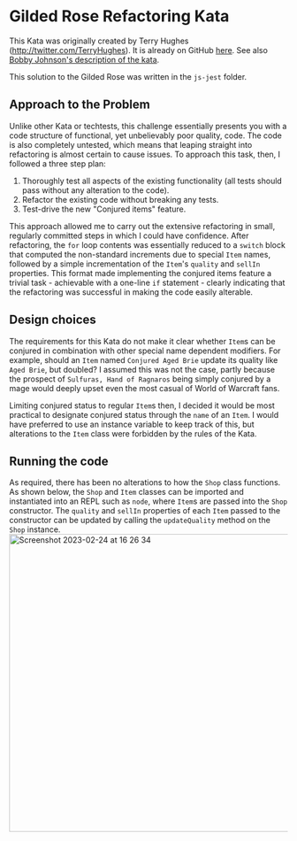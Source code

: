 # Gilded Rose Refactoring Kata

This Kata was originally created by Terry Hughes (http://twitter.com/TerryHughes). It is already on GitHub [here](https://github.com/NotMyself/GildedRose). See also [Bobby Johnson's description of the kata](https://iamnotmyself.com/refactor-this-the-gilded-rose-kata/).

This solution to the Gilded Rose was written in the `js-jest` folder.

## Approach to the Problem
Unlike other Kata or techtests, this challenge essentially presents you with a code structure of functional, yet unbelievably poor quality, code. The code is also completely untested, which means that leaping straight into refactoring is almost certain to cause issues. To approach this task, then, I followed a three step plan:

1. Thoroughly test all aspects of the existing functionality (all tests should pass without any alteration to the code).
2. Refactor the existing code without breaking any tests.
3. Test-drive the new "Conjured items" feature.

This approach allowed me to carry out the extensive refactoring in small, regularly committed steps in which I could have confidence. After refactoring, the `for` loop contents was essentially reduced to a `switch` block that computed the non-standard increments due to special `Item` names, followed by a simple incrementation of the `Item`'s `quality` and `sellIn` properties. This format made implementing the conjured items feature a trivial task - achievable with a one-line `if` statement - clearly indicating that the refactoring was successful in making the code easily alterable.

## Design choices
The requirements for this Kata do not make it clear whether `Item`s can be conjured in combination with other special name dependent modifiers. For example, should an `Item` named `Conjured Aged Brie` update its quality like `Aged Brie`, but doubled? I assumed this was not the case, partly because the prospect of `Sulfuras, Hand of Ragnaros` being simply conjured by a mage would deeply upset even the most casual of World of Warcraft fans. 

Limiting conjured status to regular `Item`s then, I decided it would be most practical to designate conjured status through the `name` of an `Item`. I would have preferred to use an instance variable to keep track of this, but alterations to the `Item` class were forbidden by the rules of the Kata.

## Running the code
As required, there has been no alterations to how the `Shop` class functions. As shown below, the `Shop` and `Item` classes can be imported and instantiated into an REPL such as `node`, where `Item`s are passed into the `Shop` constructor. The `quality` and `sellIn` properties of each `Item` passed to the constructor can be updated by calling the `updateQuality` method on the `Shop` instance.
<img width="538" alt="Screenshot 2023-02-24 at 16 26 34" src="https://user-images.githubusercontent.com/67124105/221232765-69d775b0-868e-4c37-86f0-d7455f3b2361.png">

